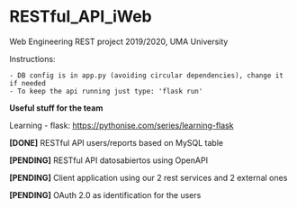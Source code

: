 # RESTful_API_iWeb
Web Engineering REST project 2019/2020, UMA University

Instructions:

    - DB config is in app.py (avoiding circular dependencies), change it if needed
    - To keep the api running just type: 'flask run'


**Useful stuff for the team**

Learning - flask:
https://pythonise.com/series/learning-flask

**[DONE]** RESTful API users/reports based on MySQL table

**[PENDING]** RESTful API datosabiertos using OpenAPI

**[PENDING]** Client application using our 2 rest services and 2 external ones

**[PENDING]** OAuth 2.0 as identification for the users
